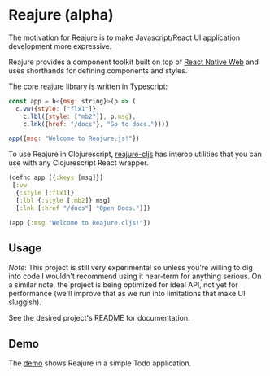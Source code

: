 #  Reajure (alpha)

The motivation for Reajure is to make Javascript/React UI application development more expressive.

Reajure provides a component toolkit built on top of [React Native Web](https://github.com/necolas/react-native-web) and uses shorthands for defining components and styles.

The core [reajure](https://github.com/alidlo/reajure/tree/master/reajure) library is written in Typescript:

```js
const app = h<{msg: string}>(p => (
  c.vw({style: ["flx1"]}, 
    c.lbl({style: ["mb2"]}, p.msg),
    c.lnk({href: "/docs"}, "Go to docs."))))

app({msg: "Welcome to Reajure.js!"})
```

To use Reajure in Clojurescript, [reajure-cljs](https://github.com/alidlo/reajure/tree/master/reajure-cljs) has interop utilities that you can use with any Clojurescript React wrapper.

```cljs
(defnc app [{:keys [msg]}]
 [:vw 
  {:style [:flx1]}
  [:lbl {:style [:mb2]} msg]
  [:lnk [:href "/docs"] "Open Docs."]])

(app {:msg "Welcome to Reajure.cljs!"})
```

## Usage 

*Note*: This project is still very experimental so unless you're willing to dig into code I wouldn't recommend using it near-term for anything serious. On a similar note, the project is being optimized for ideal API, not yet for performance (we'll improve that as we run into limitations that make UI sluggish).

See the desired project's README for documentation.

## Demo 

The [demo](https://github.com/alidlo/reajure/tree/master/demo) shows Reajure in a simple Todo application.



